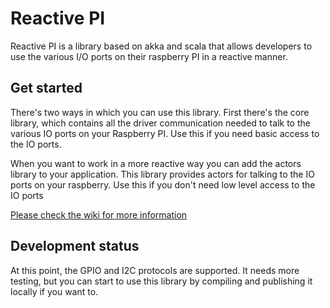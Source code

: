 Reactive PI
===========

Reactive PI is a library based on akka and scala that allows
developers to use the various I/O ports on their raspberry
PI in a reactive manner. 

## Get started
There's two ways in which you can use this library. 
First there's the core library, which contains all the driver communication needed
to talk to the various IO ports on your Raspberry PI. Use this if you need basic access to the IO ports.
 
When you want to work in a more reactive way you can add the actors library to your application.
This library provides actors for talking to the IO ports on your raspberry. Use this if you don't need
low level access to the IO ports

[Please check the wiki for more information](https://github.com/wmeints/ReactivePI/wiki)

## Development status
At this point, the GPIO and I2C protocols are supported. It needs more testing, but you can start to use this library
by compiling and publishing it locally if you want to.
